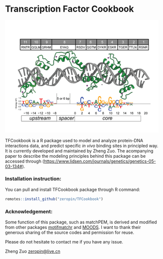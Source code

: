 # Transcription Factor Cookbook

![](CTCF-recognition-model.gif)

TFCookbook is a R package used to model and analyze protein-DNA interactions data, and predict specific *in vivo* binding sites in principled way. It is currently developed and maintained by Zheng Zuo. The acompanying paper to describe the modeling principles behind this package can be accessed through (https://www.lidsen.com/journals/genetics/genetics-05-03-134#).

### Installation instruction:
You can pull and install TFCookbook package through R command:

```r
remotes::install_github("zeropin/TFCookbook")
```

### Acknowledgement:
Some function of this package, such as matchPEM, is derived and modified from other packages [motifmatchr](https://github.com/GreenleafLab/motifmatchr) and [MOODS](https://github.com/jhkorhonen/MOODS). I want to thank their generous sharing of the source codes and permission for reuse.

Please do not hesitate to contact me if you have any issue.

Zheng Zuo
zeropin@live.cn
